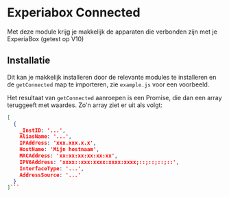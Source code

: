 # Experiabox Connected

Met deze module krijg je makkelijk de apparaten die verbonden zijn met je ExperiaBox (getest op V10)

## Installatie

Dit kan je makkelijk installeren door de relevante modules te installeren en de `getConnected` map te importeren, zie `example.js` voor een voorbeeld.

Het resultaat van `getConnected` aanroepen is een Promise, die dan een array teruggeeft met waardes. Zo'n array ziet er uit als volgt:

```JSON
[
  {
    _InstID: '...',
    AliasName: '...',
    IPAddress: 'xxx.xxx.x.x',
    HostName: 'Mijn hostnaam',
    MACAddress: 'xx:xx:xx:xx:xx:xx',
    IPV6Address: 'xxxx::xxx:xxxx:xxxx:xxxx;::;::;::;::',
    InterfaceType: '...',
    AddressSource: '...'
  }
]```
